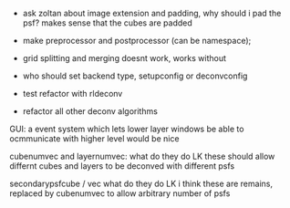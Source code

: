 - ask zoltan about image extension and padding, why should i pad the psf? makes sense that the cubes are padded
- make preprocessor and postprocessor (can be namespace);
- grid splitting and merging doesnt work, works without


- who should set backend type, setupconfig or deconvconfig

- test refactor with rldeconv

- refactor all other deconv algorithms



GUI:
a event system which lets lower layer windows be able to ocmmunicate with higher level would be nice







cubenumvec and layernumvec: what do they do
 LK these should allow differnt cubes and layers to be deconved with different psfs

secondarypsfcube / vec what do they do
 LK i think these are remains, replaced by cubenumvec to allow arbitrary number of psfs





